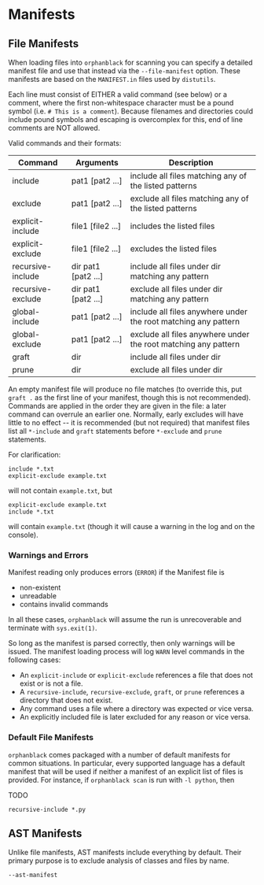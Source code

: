 # Manifests

## File Manifests

When loading files into `orphanblack` for scanning you can specify a detailed manifest file and use that instead via the `--file-manifest` option. These manifests are based on the `MANIFEST.in` files used by `distutils`.

Each line must consist of EITHER a valid command (see below) or a comment, where the first non-whitespace character must be a pound symbol (i.e. `# This is a comment`). Because filenames and directories could include pound symbols and escaping is overcomplex for this, end of line comments are NOT allowed.

Valid commands and their formats:

| Command  | Arguments | Description |
| -------- | --------- | ----------- |
| include  | pat1 [pat2 ...]  | include all files matching any of the listed patterns |
| exclude  | pat1 [pat2 ...]  | exclude all files matching any of the listed patterns |
| explicit-include | file1 [file2 ...] | includes the listed files |
| explicit-exclude | file1 [file2 ...] | excludes the listed files |
| recursive-include  | dir pat1 [pat2 ...] | include all files under dir matching any pattern |
| recursive-exclude  | dir pat1 [pat2 ...] | exclude all files under dir matching any pattern |
| global-include | pat1 [pat2 ...] | include all files anywhere under the root matching any pattern |
| global-exclude | pat1 [pat2 ...] | exclude all files anywhere under the root matching any pattern |
| graft | dir | include all files under dir |
| prune | dir | exclude all files under dir |


An empty manifest file will produce no file matches (to override this, put `graft .` as the first line of your manifest, though this is not recommended). Commands are applied in the order they are given in the file: a later command can overrule an earlier one. Normally, early excludes will have little to no effect -- it is recommended (but not required) that manifest files list all `*-include` and `graft` statements before `*-exclude` and `prune` statements.

For clarification:

```
include *.txt
explicit-exclude example.txt
```

will not contain `example.txt`, but

```
explicit-exclude example.txt
include *.txt
```

will contain `example.txt` (though it will cause a warning in the log and on the console).

### Warnings and Errors

Manifest reading only produces errors (`ERROR`) if the Manifest file is

* non-existent
* unreadable
* contains invalid commands

In all these cases, `orphanblack` will assume the run is unrecoverable and terminate with `sys.exit(1)`.

So long as the manifest is parsed correctly, then only warnings will be issued. The manifest loading process will log `WARN` level commands in the following cases:

* An `explicit-include` or `explicit-exclude` references a file that does not exist or is not a file.
* A `recursive-include`, `recursive-exclude`, `graft`, or `prune` references a directory that does not exist.
* Any command uses a file where a directory was expected or vice versa.
* An explicitly included file is later excluded for any reason or vice versa.

### Default File Manifests

`orphanblack` comes packaged with a number of default manifests for common situations. In particular, every supported language has a default manifest that will be used if neither a manifest of an explicit list of files is provided. For instance, if `orphanblack scan` is run with `-l python`, then


TODO

```
recursive-include *.py
```

## AST Manifests

Unlike file manifests, AST manifests include everything by default. Their primary purpose is to exclude analysis of classes and files by name.

`--ast-manifest`